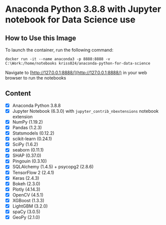 # Anaconda Python 3.8.8 with Jupyter notebook for Data Science use

## How to Use this Image
To launch the container, run the following command:
```
docker run -it --name anaconda3 -p 8888:8888 -v C:\Work:/home/notebooks kriss024/anaconda-python-for-data-science
```
Navigate to [http://127.0.0.1:8888/](http://127.0.0.1:8888/) in your web browser to run the notebooks

## Content
- [x] Anaconda Python 3.8.8
- [x] Jupyter Notebook (6.3.0) with ```jupyter_contrib_nbextensions``` notebook extension
- [x] NumPy (1.19.2)
- [x] Pandas (1.2.3)
- [x] Statsmodels (0.12.2)
- [x] scikit-learn (0.24.1)
- [x] SciPy (1.6.2)
- [x] seaborn (0.11.1)
- [x] SHAP (0.37.0)
- [x] Pingouin (0.3.10)
- [x] SQLAlchemy (1.4.5) + psycopg2 (2.8.6)
- [x] TensorFlow 2 (2.4.1)
- [x] Keras (2.4.3)
- [x] Bokeh (2.3.0)
- [x] Plotly (4.14.3)
- [x] OpenCV (4.5.1)
- [x] XGBoost (1.3.3)
- [x] LightGBM (3.2.0)
- [x] spaCy (3.0.5)
- [x] GeoPy (2.1.0)
